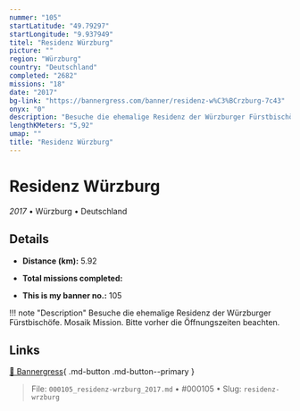 ```yaml
---
nummer: "105"
startLatitude: "49.79297"
startLongitude: "9.937949"
titel: "Residenz Würzburg"
picture: ""
region: "Würzburg"
country: "Deutschland"
completed: "2682"
missions: "18"
date: "2017"
bg-link: "https://bannergress.com/banner/residenz-w%C3%BCrzburg-7c43"
onyx: "0"
description: "Besuche die ehemalige Residenz der Würzburger Fürstbischöfe. Mosaik Mission. Bitte vorher die Öffnungszeiten beachten."
lengthKMeters: "5,92"
umap: ""
title: "Residenz Würzburg"
---
```

# Residenz Würzburg

*2017* • Würzburg • Deutschland



## Details
- **Distance (km):** 5.92

- **Total missions completed:** 
- **This is my banner no.:** 105


!!! note "Description"
    Besuche die ehemalige Residenz der Würzburger Fürstbischöfe. Mosaik Mission. Bitte vorher die Öffnungszeiten beachten.



## Links
[🔗 Bannergress](https://bannergress.com/banner/residenz-w%C3%BCrzburg-7c43){ .md-button .md-button--primary }



> File: `000105_residenz-wrzburg_2017.md` • #000105 • Slug: `residenz-wrzburg`
